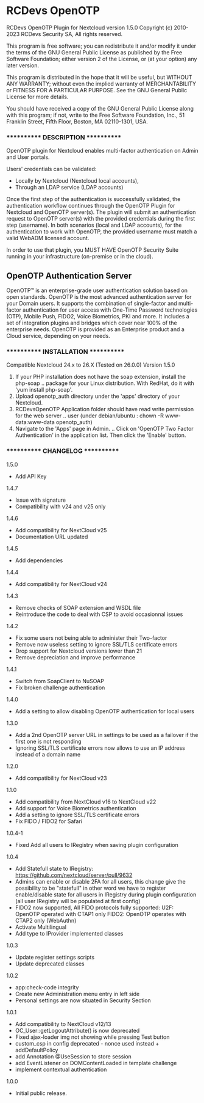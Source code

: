 # RCDevs OpenOTP

RCDevs OpenOTP Plugin for Nextcloud version 1.5.0
Copyright (c) 2010-2023 RCDevs Security SA, All rights reserved.

This program is free software; you can redistribute it and/or
modify it under the terms of the GNU General Public License
as published by the Free Software Foundation; either version 2
of the License, or (at your option) any later version.

This program is distributed in the hope that it will be useful,
but WITHOUT ANY WARRANTY; without even the implied warranty of
MERCHANTABILITY or FITNESS FOR A PARTICULAR PURPOSE.  See the
GNU General Public License for more details.

You should have received a copy of the GNU General Public License
along with this program; if not, write to the Free Software
Foundation, Inc., 51 Franklin Street, Fifth Floor, Boston, MA  02110-1301, USA.

### **********   DESCRIPTION   **********

OpenOTP plugin for Nextcloud enables multi-factor authentication on Admin and User portals.

Users' credentials can be validated: 
- Locally by Nextcloud (Nextcloud local accounts),
- Through an LDAP service (LDAP accounts)

Once the first step of the authentication is successfully validated, the authentication workflow continues through the OpenOTP Plugin for Nextcloud and OpenOTP server(s). 
The plugin will submit an authentication request to OpenOTP server(s) with the provided credentials during the first step (username).
In both scenarios (local and LDAP accounts), for the authentication to work with OpenOTP, the provided username must match a valid WebADM licensed account.

In order to use that plugin, you MUST HAVE OpenOTP Security Suite running in your infrastructure (on-premise or in the cloud).

## OpenOTP Authentication Server

OpenOTP™ is an enterprise-grade user authentication solution based on open standards.
OpenOTP is the most advanced authentication server for your Domain users. It supports the combination of single-factor and multi-factor authentication for user access with One-Time Password technologies (OTP), Mobile Push, FIDO2, Voice Biometrics, PKI and more.
It includes a set of integration plugins and bridges which cover near 100% of the enterprise needs.
OpenOTP is provided as an Enterprise product and a Cloud service, depending on your needs.


### **********   INSTALLATION   **********

Compatible Nextcloud 24.x to 26.X (Tested on 26.0.0)
Version 1.5.0

1. If your PHP installation does not have the soap extension, install the php-soap
   ..	package for your Linux distribution. With RedHat, do it with 'yum install php-soap'.
2. Upload openotp_auth directory under the 'apps' directory of your Nextcloud.
3. RCDevsOpenOTP Application folder should have read write permission for the web server
   ..	user (under debian/ubuntu : chown -R www-data:www-data openotp_auth)
4. Navigate to the 'Apps' page in Admin.
   ..	Click on 'OpenOTP Two Factor Authentication' in the application list. Then click the 'Enable' button.


### **********   CHANGELOG  **********

1.5.0
- Add API Key

1.4.7
- Issue with signature
- Compatibility with v24 and v25 only

1.4.6
- Add compatibility for NextCloud v25
- Documentation URL updated

1.4.5
- Add dependencies

1.4.4
- Add compatibility for NextCloud v24

1.4.3
- Remove checks of SOAP extension and WSDL file
- Reintroduce the code to deal with CSP to avoid occasionnal issues

1.4.2
- Fix some users not being able to administer their Two-factor
- Remove now useless setting to ignore SSL/TLS certificate errors
- Drop support for Nextcloud versions lower than 21
- Remove depreciation and improve performance

1.4.1
- Switch from SoapClient to NuSOAP
- Fix broken challenge authentication

1.4.0
- Add a setting to allow disabling OpenOTP authentication for local users

1.3.0
- Add a 2nd OpenOTP server URL in settings to be used as a failover if the first one is not responding
- Ignoring SSL/TLS certificate errors now allows to use an IP address instead of a domain name

1.2.0
- Add compatibility for NextCloud v23

1.1.0
- Add compatibility from NextCloud v16 to NextCloud v22
- Add support for Voice Biometrics authentication
- Add a setting to ignore SSL/TLS certificate errors
- Fix FIDO / FIDO2 for Safari


1.0.4-1
- Fixed Add all users to IRegistry when saving plugin configuration

1.0.4
- Add Statefull state to IRegistry: https://github.com/nextcloud/server/pull/9632
-  Admins can enable or disable 2FA for all users, this change give the possibility to be "statefull" in other word we have to register enable/disable state for all users in IRegistry during plugin configuration (all user IRegistry will be populated at first config)
- FIDO2 now supported, All FIDO protocols fully supported:
		 U2F: OpenOTP operated with CTAP1 only
		 FIDO2: OpenOTP operates with CTAP2 only (WebAuthn)
- Activate Multilingual
- Add type to IProvider implemented classes

1.0.3
- Update register settings scripts
- Update deprecated classes

1.0.2
- app:check-code integrity
- Create new Administration menu entry in left side
- Personal settings are now situated in Security Section

1.0.1
- Add compatibility to NextCloud v12/13
- OC_User::getLogoutAttribute() is now deprecated
- Fixed ajax-loader img not showing while pressing Test button
- custom_csp in config deprecated - nonce used instead + addDefaultPolicy
- add Annotation @UseSession to store session
- add EventListener on DOMContentLoaded in template challenge
- implement contextual authentication

1.0.0
- Initial public release.
